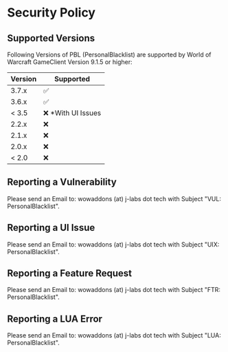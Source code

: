 # Security Policy

## Supported Versions

Following Versions of PBL (PersonalBlacklist) are supported by World of Warcraft GameClient Version 9.1.5 or higher:

| Version | Supported           |
| ------- | --------------------|
| 3.7.x   | :white_check_mark:  |
| 3.6.x   | :white_check_mark:  |
| < 3.5   | :x: *With UI Issues |
|  2.2.x  | :x:                 |
|  2.1.x  | :x:                 |
|  2.0.x  | :x:                 |
| < 2.0   | :x:                 |

## Reporting a Vulnerability

Please send an Email to:
wowaddons (at) j-labs dot tech with Subject "VUL: PersonalBlacklist".

## Reporting a UI Issue

Please send an Email to:
wowaddons (at) j-labs dot tech with Subject "UIX: PersonalBlacklist".

## Reporting a Feature Request

Please send an Email to:
wowaddons (at) j-labs dot tech with Subject "FTR: PersonalBlacklist".

## Reporting a LUA Error

Please send an Email to:
wowaddons (at) j-labs dot tech with Subject "LUA: PersonalBlacklist".
